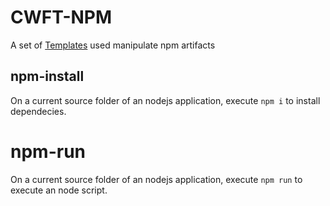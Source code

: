 # CWFT-NPM

A set of [Templates](https://github.com/kubefirst/gitops-template/blob/main/components/argo-cwfts/cwft-npm.yaml) used manipulate npm artifacts


## npm-install

On a current source folder of an nodejs application, execute `npm i` to install dependecies.

# npm-run

On a current source folder of an nodejs application, execute `npm run` to execute an node script.
